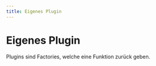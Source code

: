 ```yaml
---
title: Eigenes Plugin
---
```


# Eigenes Plugin

<!-- slide:start -->
Plugins sind Factories, welche eine Funktion zurück geben.
<!-- slide:end -->
